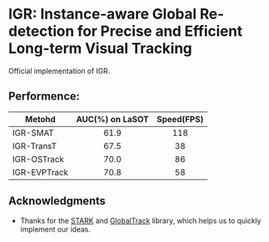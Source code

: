 
# IGR: Instance-aware Global Re-detection for Precise and Efficient Long-term Visual Tracking
Official implementation of IGR.

## Performence:
| Metohd  | AUC(%) on LaSOT | Speed(FPS) |
| ------------- | :-------------: |:-------------:|
| IGR-SMAT  | 61.9  | 118 |
| IGR-TransT  | 67.5  | 38 |
| IGR-OSTrack  | 70.0  | 86 |
| IGR-EVPTrack  | 70.8  | 58 |

## Acknowledgments
* Thanks for the [STARK](https://github.com/researchmm/Stark) and [GlobalTrack](https://github.com/huanglianghua/GlobalTrack) library, which helps us to quickly implement our ideas.
